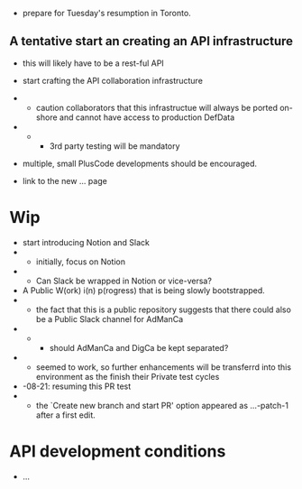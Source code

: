* prepare for Tuesday's resumption in Toronto.
## A tentative start an creating an API infrastructure

* this will likely have to be a rest-ful API
* start crafting the API collaboration infrastructure
* * caution collaborators that this infrastructue will always be ported on-shore and cannot have access to production DefData
* * * 3rd party testing will be mandatory
* multiple, small PlusCode developments should be encouraged.

* link to the new ... page

# Wip
* start introducing Notion and Slack
* * initially, focus on Notion
* * Can Slack be wrapped in Notion or vice-versa?
* A Public W(ork) i(n) p(rogress) that is being slowly bootstrapped.
* * the fact that this is a public repository suggests that there could also be a Public Slack channel for AdManCa
* * * should AdManCa and DigCa be kept separated?
* * seemed to work, so further enhancements will be transferrd into this environment as the finish their Private test cycles
* -08-21: resuming this PR test
* * the `Create new branch and start PR' option appeared as ...-patch-1 after a first edit.

# API development conditions
* ...
